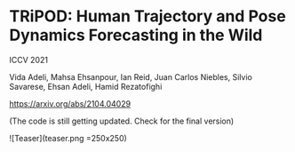 # TRiPOD: Human Trajectory and Pose Dynamics Forecasting in the Wild

ICCV 2021

Vida Adeli, Mahsa Ehsanpour, Ian Reid, Juan Carlos Niebles, Silvio Savarese, Ehsan Adeli, Hamid Rezatofighi

https://arxiv.org/abs/2104.04029

(The code is still getting updated. Check for the final version)


![Teaser](teaser.png =250x250)
